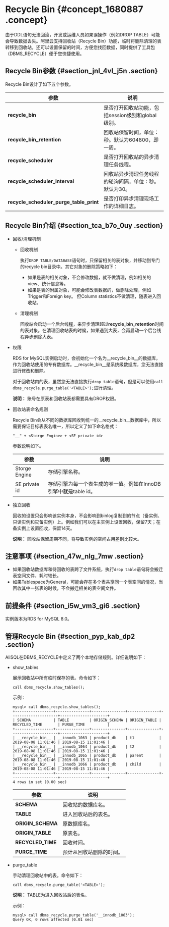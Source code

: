 # Recycle Bin {#concept_1680887 .concept}

由于DDL语句无法回滚，开发或运维人员如果误操作（例如DROP TABLE）可能会导致数据丢失。阿里云支持回收站（Recycle Bin）功能，临时将删除清理的表转移到回收站，还可以设置保留的时间，方便您找回数据，同时提供了工具包（DBMS\_RECYCLE）便于您快捷使用。

## Recycle Bin参数 {#section_jnl_4vl_j5n .section}

Recycle Bin设计了如下五个参数。

|参数|说明|
|--|--|
|**recycle\_bin**|是否打开回收站功能，包括session级别和global级别。|
|**recycle\_bin\_retention**|回收站保留时间，单位：秒。默认为604800，即一周。|
|**recycle\_scheduler**|是否打开回收站的异步清理任务线程。|
|**recycle\_scheduler\_interval**|回收站异步清理任务线程的轮询间隔，单位：秒。默认为30。|
|**recycle\_scheduler\_purge\_table\_print**|是否打印异步清理现场工作的详细日志。|

## Recycle Bin介绍 {#section_tca_b7o_0uy .section}

-   回收/清理机制
    -   回收机制

        执行`DROP TABLE/DATABASE`语句时，只保留相关的表对象，并移动到专门的recycle bin目录中。其它对象的删除策略如下：

        -   如果是表的相关对象，不会修改数据，就不做清理，例如相关的view、统计信息等。
        -   如果是表的附属对象，可能会修改表数据的，做删除处理，例如Trigger和Foreign key。 但Column statistics不做清理，随表进入回收站。
    -   清理机制

        回收站会启动一个后台线程，来异步清理超过**recycle\_bin\_retention**时间的表对象。在清理回收站表的时候，如果遇到大表，会再启动一个后台线程异步删除大表。

-   权限

    RDS for MySQL实例启动时，会初始化一个名为\_\_recycle\_bin\_\_的数据库，作为回收站使用的专有数据库。\_\_recycle\_bin\_\_是系统级数据库，您无法直接进行修改和删除。

    对于回收站内的表，虽然您无法直接执行`drop table`语句，但是可以使用`call dbms_recycle.purge_table('<TABLE>');`进行清理。

    **说明：** 账号在原表和回收站表都需要具有DROP权限。

-   回收站表命名规则

    Recycle Bin会从不同的数据库回收到统一的\_\_recycle\_bin\_\_数据库中，所以需要保证目标表表名唯一，所以定义了如下命名格式：

    ``` {#codeblock_zxm_wn3_1f4}
    "__" + <Storge Engine> + <SE private id>
    ```

    参数说明如下。

    |参数|说明|
    |--|--|
    |Storge Engine|存储引擎名称。|
    |SE private id|存储引擎为每一个表生成的唯一值。例如在InnoDB引擎中就是table id。|

-   独立回收

    回收的设置只会影响该实例本身，不会影响到binlog复制到的节点（备实例、只读实例和灾备实例）上。例如我们可以在主实例上设置回收，保留7天；在备实例上设置回收，保留14天。

    **说明：** 回收站保留周期不同，将导致实例的空间占用差别比较大。


## 注意事项 {#section_47w_nlg_7mw .section}

-   如果回收站数据库和待回收的表跨了文件系统，执行`drop table`语句将会搬迁表空间文件，耗时较长。
-   如果Tablespace为General，可能会存在多个表共享同一个表空间的情况，当回收其中一张表的时候，不会搬迁相关的表空间文件。

## 前提条件 {#section_i5w_vm3_gi6 .section}

实例版本为RDS for MySQL 8.0。

## 管理Recycle Bin {#section_pyp_kab_dp2 .section}

AliSQL在DBMS\_RECYCLE中定义了两个本地存储规则。详细说明如下：

-   show\_tables

    展示回收站中所有临时保存的表。命令如下：

    ``` {#codeblock_hay_5z9_6mi}
    call dbms_recycle.show_tables();
    ```

    示例：

    ``` {#codeblock_rg0_482_kxu}
    mysql> call dbms_recycle.show_tables();
    +-----------------+---------------+---------------+--------------+---------------------+---------------------+
    | SCHEMA          | TABLE         | ORIGIN_SCHEMA | ORIGIN_TABLE | RECYCLED_TIME       | PURGE_TIME          |
    +-----------------+---------------+---------------+--------------+---------------------+---------------------+
    | __recycle_bin__ | __innodb_1063 | product_db    | t1           | 2019-08-08 11:01:46 | 2019-08-15 11:01:46 |
    | __recycle_bin__ | __innodb_1064 | product_db    | t2           | 2019-08-08 11:01:46 | 2019-08-15 11:01:46 |
    | __recycle_bin__ | __innodb_1065 | product_db    | parent       | 2019-08-08 11:01:46 | 2019-08-15 11:01:46 |
    | __recycle_bin__ | __innodb_1066 | product_db    | child        | 2019-08-08 11:01:46 | 2019-08-15 11:01:46 |
    +-----------------+---------------+---------------+--------------+---------------------+---------------------+
    4 rows in set (0.00 sec)
    ```

    |参数|说明|
    |--|--|
    |**SCHEMA**|回收站的数据库名。|
    |**TABLE**|进入回收站后的表名。|
    |**ORIGIN\_SCHEMA**|原数据库名。|
    |**ORIGIN\_TABLE**|原表名。|
    |**RECYCLED\_TIME**|回收时间。|
    |**PURGE\_TIME**|预计从回收站删除的时间。|

-   purge\_table

    手动清理回收站中的表。命令如下：

    ``` {#codeblock_t9l_rh3_sb9}
    call dbms_recycle.purge_table('<TABLE>');
    ```

    **说明：** TABLE为进入回收站后的表名。

    示例：

    ``` {#codeblock_vv9_7x8_qxk}
    mysql> call dbms_recycle.purge_table('__innodb_1063');
    Query OK, 0 rows affected (0.01 sec)
    ```


